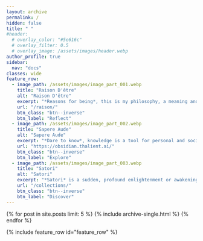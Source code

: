 ```yaml
---
layout: archive
permalink: /
hidden: false
title: " "
#header:
  # overlay_color: "#5e616c"
  # overlay_filter: 0.5
  # overlay_image: /assets/images/header.webp
author_profile: true
sidebar:
  nav: "docs"
classes: wide
feature_row:
  - image_path: /assets/images/image_part_001.webp
    title: "Raison D'être"
    alt: "Raison D'être"
    excerpt: "*Reasons for being*, this is my philosophy, a meaning and purpose. *Memento mori*, time is a limited resource."
    url: "/raison/"
    btn_class: "btn--inverse"
    btn_label: "Reflect"
  - image_path: /assets/images/image_part_002.webp
    title: "Sapere Aude"
    alt: "Sapere Aude"
    excerpt: "*Dare to know*, knowledge is a tool for personal and societal empowerment. This is a knowledge base, powered by Obsidian."
    url: "https://obsidian.thalient.ai/"
    btn_class: "btn--inverse"
    btn_label: "Explore"
  - image_path: /assets/images/image_part_003.webp
    title: "Satori"
    alt: "Satori"
    excerpt: "*Satori* is a sudden, profound enlightenment or awakening. This is a collection of posts that, hopefully, provide insight and realizations."
    url: "/collections/"
    btn_class: "btn--inverse"
    btn_label: "Discover"
---
```

{% for post in site.posts limit: 5 %}
  {% include archive-single.html %}
{% endfor %}

{% include feature_row id="feature_row" %}
